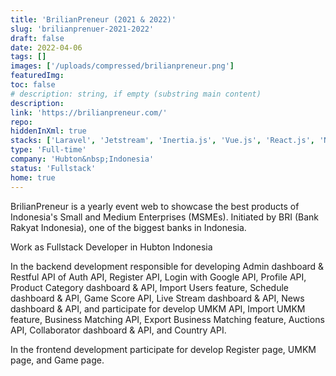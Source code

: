 ```yaml
---
title: 'BrilianPreneur (2021 & 2022)'
slug: 'brilianprenuer-2021-2022'
draft: false
date: 2022-04-06
tags: []
images: ['/uploads/compressed/brilianpreneur.png']
featuredImg:
toc: false
# description: string, if empty (substring main content)
description:
link: 'https://brilianpreneur.com/'
repo:
hiddenInXml: true
stacks: ['Laravel', 'Jetstream', 'Inertia.js', 'Vue.js', 'React.js', 'Next.js', 'TypeScript']
type: 'Full-time'
company: 'Hubton&nbsp;Indonesia'
status: 'Fullstack'
home: true
---
```


BrilianPreneur is a yearly event web to showcase the best products of Indonesia's Small and Medium Enterprises (MSMEs). Initiated by BRI (Bank Rakyat Indonesia), one of the biggest banks in Indonesia.

Work as Fullstack Developer in Hubton Indonesia

In the backend development responsible for developing Admin dashboard & Restful API of Auth API, Register API, Login with Google API, Profile API, Product Category dashboard & API, Import Users feature, Schedule dashboard & API, Game Score API, Live Stream dashboard & API, News dashboard & API, and participate for develop UMKM API, Import UMKM feature, Business Matching API, Export Business Matching feature, Auctions API, Collaborator dashboard & API, and Country API.

In the frontend development participate for develop Register page, UMKM page, and Game page.

